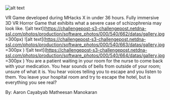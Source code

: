 ![alt text](https://challengepost-s3-challengepost.netdna-ssl.com/photos/production/software_photos/000/540/563/datas/gallery.jpg)
 
 VR Game developed during MHacks X in under 36 hours.
 Fully immersive 3D VR Horror Game that exhibits what a severe case of schizophrenia may look like.
![alt text](https://challengepost-s3-challengepost.netdna-ssl.com/photos/production/software_photos/000/540/662/datas/gallery.jpg =300px)
![alt text](https://challengepost-s3-challengepost.netdna-ssl.com/photos/production/software_photos/000/540/663/datas/gallery.jpg =300px )
![alt text](https://challengepost-s3-challengepost.netdna-ssl.com/photos/production/software_photos/000/540/664/datas/gallery.jpg =300px )
 You are a patient waiting in your room for the nurse to come back with your medication. You hear sounds of bells from outside of your      room; unsure of what it is. You hear voices telling you to escape and you listen to them. You leave your hospital room and try to escape the hotel, but is everything you see real?
 
 By:
 Aaron Cayabyab
 Matheesan Manokaran
 

